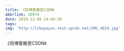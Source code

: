 ```yaml
---
title: 《将博客搬至CSDN》
abbrlink: 10974
date: 2019-12-09 14:44:30
tags:
img: 'http://lcbupayun.test.upcdn.net/IMG_4624.jpg'
---
```

《将博客搬至CSDN》
